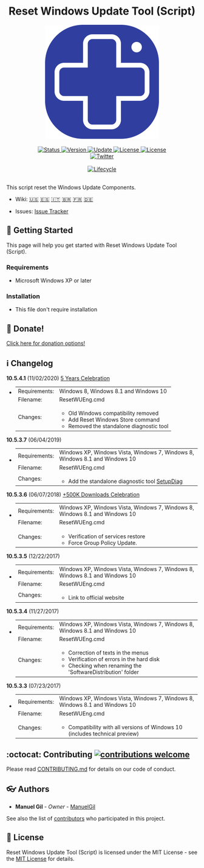 <div align="center">
	<h1> Reset Windows Update Tool (Script) </h1>
</div>

<div align="center">
	<a href="https://wureset.com/downloads.php" target="_blank">
		<img src="https://github.com/ManuelGil/Reset-Windows-Update-Tool/blob/master/docs/images/wureset.png?raw=true" alt="Logo" height="300" width="300">
	</a>
</div>
<br />
<div align="center">
	<a href="#changelog">
		<img src="https://img.shields.io/badge/stability-frozen-blue.svg" alt="Status">
	</a>
	<a href="#changelog">
		<img src="https://img.shields.io/badge/release-v10.5.4.1-blue.svg" alt="Version">
	</a>
	<a href="#changelog">
		<img src="https://img.shields.io/badge/update-november-yellowgreen.svg" alt="Update">
	</a>
	<a href="https://gallery.technet.microsoft.com/scriptcenter/Reset-Windows-Update-Agent-d824badc" target="_blank">
		<img src="https://img.shields.io/badge/downloads-%2B570K-green.svg" alt="License">
	</a>
	<a href="#license">
		<img src="https://img.shields.io/badge/license-MIT%20License-green.svg" alt="License">
	</a>
</div>

<div align="center">
	<a href="https://twitter.com/intent/follow?screen_name=wureset">
		<img src="https://img.shields.io/twitter/follow/wureset.svg?style=social" alt="Twitter">
	</a>
</div>
<br />
<div align="center">
	<a href="https://support.microsoft.com/en-us/help/13853/windows-lifecycle-fact-sheet">
		<img src="https://github.com/ManuelGil/Reset-Windows-Update-Tool/blob/master/docs/images/lifecycle.png?raw=true" alt="Lifecycle">
	</a>
</div>
<br />

This script reset the Windows Update Components.

- Wiki: [:us:] [:es:] [:it:] [:brazil:] [:fr:] [:de:]

- Issues: [Issue Tracker](https://github.com/ManuelGil/Reset-Windows-Update-Tool/issues)

## :traffic_light: Getting Started

This page will help you get started with Reset Windows Update Tool (Script).

### Requirements

- Microsoft Windows XP or later

### Installation

- This file don't require installation

## :gift: Donate!

[Click here for donation options!](https://github.com/ManuelGil/Reset-Windows-Update-Tool/wiki/Donate)

<a name="changelog"></a>

## :information_source: Changelog

**10.5.4.1** (11/02/2020) [5 Years Celebration](https://wureset.com)

- <table border="0" cellpadding="4">
  	<tr>
  		<td>
  			Requirements:
  		</td>
  		<td>
  			Windows 8, Windows 8.1 and Windows 10
  		</td>
  	</tr>
  	<tr>
  		<td>
  			Filename:
  		</td>
  		<td>
  			ResetWUEng.cmd
  		</td>
  	</tr>
  	<tr>
  		<td>
  			Changes:
  		</td>
  		<td>
  			<ul>
  				<li>
  					Old Windows compatibility removed
  				</li>
  				<li>
  					Add Reset Windows Store command
  				</li>
  				<li>
				  	Removed the standalone diagnostic tool
  				</li>
  			</ul>
  		</td>
  	</tr>
  </table>

**10.5.3.7** (06/04/2019)

- <table border="0" cellpadding="4">
  	<tr>
  		<td>
  			Requirements:
  		</td>
  		<td>
  			Windows XP, Windows Vista, Windows 7, Windows 8, Windows 8.1
  			and Windows 10
  		</td>
  	</tr>
  	<tr>
  		<td>
  			Filename:
  		</td>
  		<td>
  			ResetWUEng.cmd
  		</td>
  	</tr>
  	<tr>
  		<td>
  			Changes:
  		</td>
  		<td>
  			<ul>
  				<li>
  					Add the standalone diagnostic tool <a href="https://go.microsoft.com/fwlink/?linkid=870142" target="_blank">SetupDiag</a>
  				</li>
  			</ul>
  		</td>
  	</tr>
  </table>

**10.5.3.6** (06/07/2018) [+500K Downloads Celebration](https://gallery.technet.microsoft.com/scriptcenter/Reset-Windows-Update-Agent-d824badc)

- <table border="0" cellpadding="4">
  	<tr>
  		<td>
  			Requirements:
  		</td>
  		<td>
  			Windows XP, Windows Vista, Windows 7, Windows 8, Windows 8.1
  			and Windows 10
  		</td>
  	</tr>
  	<tr>
  		<td>
  			Filename:
  		</td>
  		<td>
  			ResetWUEng.cmd
  		</td>
  	</tr>
  	<tr>
  		<td>
  			Changes:
  		</td>
  		<td>
  			<ul>
  				<li>
  					Verification of services restore
  				</li>
  				<li>
  					Force Group Policy Update.
  				</li>
  			</ul>
  		</td>
  	</tr>
  </table>

**10.5.3.5** (12/22/2017)

- <table border="0" cellpadding="4">
  	<tr>
  		<td>
  			Requirements:
  		</td>
  		<td>
  			Windows XP, Windows Vista, Windows 7, Windows 8, Windows 8.1
  			and Windows 10
  		</td>
  	</tr>
  	<tr>
  		<td>
  			Filename:
  		</td>
  		<td>
  			ResetWUEng.cmd
  		</td>
  	</tr>
  	<tr>
  		<td>
  			Changes:
  		</td>
  		<td>
  			<ul>
  				<li>
  					Link to official website
  				</li>
  			</ul>
  		</td>
  	</tr>
  </table>

**10.5.3.4** (11/27/2017)

- <table border="0" cellpadding="4">
  	<tr>
  		<td>
  			Requirements:
  		</td>
  		<td>
  			Windows XP, Windows Vista, Windows 7, Windows 8, Windows 8.1
  			and Windows 10
  		</td>
  	</tr>
  	<tr>
  		<td>
  			Filename:
  		</td>
  		<td>
  			ResetWUEng.cmd
  		</td>
  	</tr>
  	<tr>
  		<td>
  			Changes:
  		</td>
  		<td>
  			<ul>
  				<li>
  					Correction of texts in the menus
  				</li>
  				<li>
  					Verification of errors in the hard disk
  				</li>
  				<li>
  					Checking when renaming the 'SoftwareDistribution' folder
  				</li>
  			</ul>
  		</td>
  	</tr>
  </table>

**10.5.3.3** (07/23/2017)

- <table border="0" cellpadding="4">
  	<tr>
  		<td>
  			Requirements:
  		</td>
  		<td>
  			Windows XP, Windows Vista, Windows 7, Windows 8, Windows 8.1
  			and Windows 10
  		</td>
  	</tr>
  	<tr>
  		<td>
  			Filename:
  		</td>
  		<td>
  			ResetWUEng.cmd
  		</td>
  	</tr>
  	<tr>
  		<td>
  			Changes:
  		</td>
  		<td>
  			<ul>
  				<li>
  					Compatibility with all versions of Windows 10
  					(includes technical preview)
  				</li>
  			</ul>
  		</td>
  	</tr>
  </table>

## :octocat: Contributing [![contributions welcome](https://img.shields.io/badge/contributions-welcome-brightgreen.svg)](https://github.com/ManuelGil/Reset-Windows-Update-Tool/issues)

Please read [CONTRIBUTING.md](https://github.com/ManuelGil/Reset-Windows-Update-Tool/blob/master/CONTRIBUTING.md)
for details on our code of conduct.

## :eyeglasses: Authors

- **Manuel Gil** - _Owner_ - [ManuelGil](https://github.com/ManuelGil)

See also the list of [contributors](https://github.com/ManuelGil/Script-Reset-Windows-Update-Tool/contributors)
who participated in this project.

<a name="license"></a>

## :memo: License

Reset Windows Update Tool (Script) is licensed under the MIT License - see the
[MIT License](https://opensource.org/licenses/MIT) for details.

[:us:]: https://github.com/ManuelGil/Reset-Windows-Update-Tool/wiki
[:es:]: https://github.com/ManuelGil/Reset-Windows-Update-Tool/wiki/Home-%5Bes%5D
[:it:]: https://github.com/ManuelGil/Reset-Windows-Update-Tool/wiki/Home-%5Bit%5D
[:brazil:]: https://github.com/ManuelGil/Reset-Windows-Update-Tool/wiki/Home-%5Bbr%5D
[:fr:]: https://github.com/ManuelGil/Reset-Windows-Update-Tool/wiki/Home-%5Bfr%5D
[:de:]: https://github.com/ManuelGil/Reset-Windows-Update-Tool/wiki/Home-%5Bde%5D
